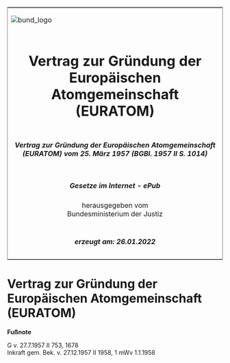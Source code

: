 <span id="DECKBLATT.html"></span>

<table border="0" frame="border" width="100%">

<tr valign="top">

<td align="left">

![bund\_logo](BfJ_2021_Web_de_de.gif)

</td>

<td align="right">

 

</td>

</tr>

<tr align="center" valign="middle">

<td colspan="2">

# Vertrag zur Gründung der Europäischen Atomgemeinschaft (EURATOM)

</td>

</tr>

<tr align="center" valign="middle">

<td colspan="2">

##### Vertrag zur Gründung der Europäischen Atomgemeinschaft (EURATOM) vom 25. März 1957 (BGBl. 1957 II S. 1014)

</td>

</tr>

<tr align="center" valign="middle">

<td colspan="2">

  
  

##### Gesetze im Internet - ePub  
  
herausgegeben vom  
Bundesministerium der Justiz

</td>

</tr>

<tr align="center" valign="bottom">

<td colspan="2">

  
  

##### erzeugt am: 26.01.2022

</td>

</tr>

</table>

<span id="BJNR210140957.html"></span>

# Vertrag zur Gründung der Europäischen Atomgemeinschaft (EURATOM)

<div>

  
**Fußnote**

<div class="jnhtml">

<div>

<div class="jurAbsatz">

G v. 27.7.1957 II 753, 1678  
Inkraft gem. Bek. v. 27.12.1957 II 1958, 1 mWv 1.1.1958

</div>

</div>

</div>

</div>
